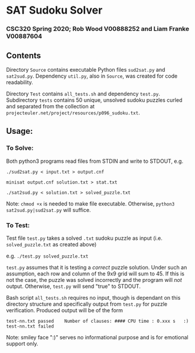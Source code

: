 # SAT Sudoku Solver
### CSC320 Spring 2020; Rob Wood V00888252 and Liam Franke V00887604

## Contents
Directory `Source` contains executable Python files `sud2sat.py` and `sat2sud.py`. Dependency `util.py`, also in `Source`, was created for code readability.

Directory `Test` contains `all_tests.sh` and dependency `test.py`. Subdirectory `tests` contains 50 unique, unsolved sudoku puzzles curled and separated from the collection at `projecteuler.net/project/resources/p096_sudoku.txt`.

## Usage:
### To Solve:
Both python3 programs read files from STDIN and write to STDOUT, e.g.

`./sud2sat.py < input.txt > output.cnf`

`minisat output.cnf solution.txt > stat.txt`

`./sat2sud.py < solution.txt > solved_puzzle.txt`

Note: `chmod +x` is needed to make file executable. Otherwise, `python3 sat2sud.py|sud2sat.py` will suffice.

### To Test:
Test file `test.py` takes a solved `.txt` sudoku puzzle as input (i.e. `solved_puzzle.txt` as created above)

e.g. `./test.py solved_puzzle.txt`

`test.py` assumes that it is testing a *correct* puzzle solution. Under such an assumption, each row and column of the 9x9 grid will sum to 45. If this is not the case, the puzzle was solved incorrectly and the program will *not* output. Otherwise, `test.py`  will send "true" to STDOUT.

Bash script `all_tests.sh` requires no input, though is dependant on this directory structure and specifically output from `test.py` for puzzle verification. Produced output will be of the form

`test-nn.txt passed    Number of clauses: #### CPU time : 0.xxx s   :)`
`test-nn.txt failed`

Note: smiley face ":)" serves no informational purpose and is for emotional support only.
